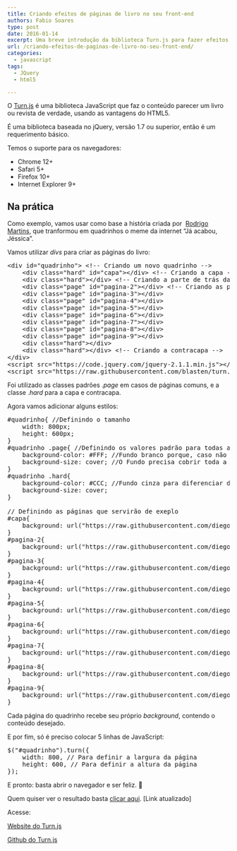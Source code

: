 ```yaml
---
title: Criando efeitos de páginas de livro no seu front-end
authors: Fabio Soares
type: post
date: 2016-01-14
excerpt: Uma breve introdução da biblioteca Turn.js para fazer efeitos de páginas de livros no seu front-end.
url: /criando-efeitos-de-paginas-de-livro-no-seu-front-end/
categories:
  - javascript
tags:
  - JQuery
  - html5

---
```

O <a href="https://www.turnjs.com/" target="_blank">Turn.js</a> é uma biblioteca JavaScript que faz o conteúdo parecer um livro ou revista de verdade, usando as vantagens do HTML5.

É uma biblioteca baseada no jQuery, versão 1.7 ou superior, então é um requerimento básico.
  
Temos o suporte para os navegadores:

  * Chrome 12+
  * Safari 5+
  * Firefox 10+
  * Internet Explorer 9+

## Na prática

Como exemplo, vamos usar como base a história criada por  <a href="https://adagadegelo.deviantart.com/art/A-Historia-Nao-Contada-Da-Estrela-Azul-572943339" target="_blank">Rodrigo Martins</a>, que tranformou em quadrinhos o meme da internet &#8220;Já acabou, Jéssica&#8221;.

Vamos utilizar _divs_ para criar as páginas do livro:

<pre class="lang-html">&lt;div id="quadrinho"&gt; &lt;!-- Criando um novo quadrinho --&gt;
	&lt;div class="hard" id="capa"&gt;&lt;/div&gt; &lt;!-- Criando a capa --&gt;
	&lt;div class="hard"&gt;&lt;/div&gt; &lt;!-- Criando a parte de trás da capa --&gt;
	&lt;div class="page" id="pagina-2"&gt;&lt;/div&gt; &lt;!-- Criando as páginas --&gt;
	&lt;div class="page" id="pagina-3"&gt;&lt;/div&gt;
	&lt;div class="page" id="pagina-4"&gt;&lt;/div&gt;
	&lt;div class="page" id="pagina-5"&gt;&lt;/div&gt;
	&lt;div class="page" id="pagina-6"&gt;&lt;/div&gt;
	&lt;div class="page" id="pagina-7"&gt;&lt;/div&gt;
	&lt;div class="page" id="pagina-8"&gt;&lt;/div&gt;
	&lt;div class="page" id="pagina-9"&gt;&lt;/div&gt;
	&lt;div class="hard"&gt;&lt;/div&gt;
	&lt;div class="hard"&gt;&lt;/div&gt; &lt;!-- Criando a contracapa --&gt;
&lt;/div&gt;
&lt;script src="https://code.jquery.com/jquery-2.1.1.min.js"&gt;&lt;/script&gt;
&lt;script src="https://raw.githubusercontent.com/blasten/turn.js/master/turn.min.js"&gt;&lt;/script&gt;
</pre>

Foi utilizado as classes padrões ._page_ em casos de páginas comuns, e a classe ._hard_ para a capa e contracapa.

Agora vamos adicionar alguns estilos:

<pre class="lang-css">#quadrinho{ //Definindo o tamanho
    width: 800px; 
    height: 600px;
}
#quadrinho .page{ //Definindo os valores padrão para todas as páginas
    background-color: #FFF; //Fundo branco porque, caso não carregue as imagens, ela não fique transparente.
    background-size: cover; //O Fundo precisa cobrir toda a página
}
#quadrinho .hard{
    background-color: #CCC; //Fundo cinza para diferenciar das páginas comuns
    background-size: cover;
}

// Definindo as páginas que servirão de exeplo
#capa{
	background: url("https://raw.githubusercontent.com/diegoeis/tableless-static-images/master/2015/11/Paginas-01.png");
}
#pagina-2{
	background: url("https://raw.githubusercontent.com/diegoeis/tableless-static-images/master/2015/11/Paginas-02.png");
}
#pagina-3{
	background: url("https://raw.githubusercontent.com/diegoeis/tableless-static-images/master/2015/11/Paginas-03.png");
}
#pagina-4{
	background: url("https://raw.githubusercontent.com/diegoeis/tableless-static-images/master/2015/11/Paginas-04.png");
}
#pagina-5{
	background: url("https://raw.githubusercontent.com/diegoeis/tableless-static-images/master/2015/11/Paginas-05.png");
}
#pagina-6{
	background: url("https://raw.githubusercontent.com/diegoeis/tableless-static-images/master/2015/11/Paginas-06.png");
}
#pagina-7{
	background: url("https://raw.githubusercontent.com/diegoeis/tableless-static-images/master/2015/11/Paginas-07.png");
}
#pagina-8{
	background: url("https://raw.githubusercontent.com/diegoeis/tableless-static-images/master/2015/11/Paginas-08.png");
}
#pagina-9{
	background: url("https://raw.githubusercontent.com/diegoeis/tableless-static-images/master/2015/11/Paginas-09.png");
}
</pre>

Cada página do quadrinho recebe seu próprio _background_, contendo o conteúdo desejado.

E por fim, só é preciso colocar 5 linhas de JavaScript:

<pre class="lang-javascript">$("#quadrinho").turn({
    width: 800, // Para definir a largura da página
    height: 600, // Para definir a altura da página
});
</pre>

E pronto: basta abrir o navegador e ser feliz. 🙂

Quem quiser ver o resultado basta <a href="https://codepen.io/anon/pen/Vezozz" target="_blank">clicar aqui</a>. [Link atualizado]

Acesse:
  
<a href="https://turnjs.com/" target="_blank">Website do Turn.js</a>
  
<a href="https://github.com/blasten/turn.js" target="_blank">Github do Turn.js</a>